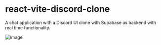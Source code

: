 # react-vite-discord-clone

A chat application with a Discord UI clone with Supabase as backend with real time functionality.

![image](https://user-images.githubusercontent.com/45052332/119223663-3d38ff00-bb2d-11eb-8a28-a69a94f7c443.png)
